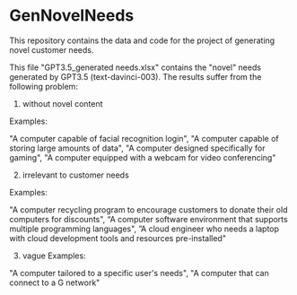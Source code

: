 # GenNovelNeeds
This repository contains the data and code for the project of generating novel customer needs.



This file "GPT3.5_generated needs.xlsx" contains the "novel" needs generated by GPT3.5 (text-davinci-003). The results suffer from the following problem:
1. without novel content

Examples:

"A computer capable of facial recognition login",
"A computer capable of storing large amounts of data",
"A computer designed specifically for gaming",
"A computer equipped with a webcam for video conferencing"

2. irrelevant to customer needs

Examples:

"A computer recycling program to encourage customers to donate their old computers for discounts",
“A computer software environment that supports multiple programming languages",
”A cloud engineer who needs a laptop with cloud development tools and resources pre-installed"

3. vague
Examples:

"A computer tailored to a specific user's needs",
"A computer that can connect to a G network"
